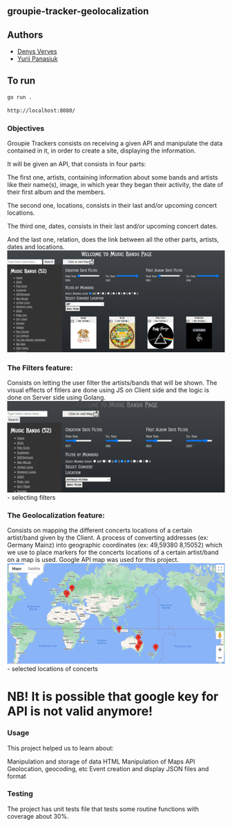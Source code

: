 ## groupie-tracker-geolocalization

## Authors

- [Denys Verves](https://github.com/TartuDen)
- [Yurii Panasiuk](https://github.com/pomog)

## To run

```bash
go run .
```

```bash
http://localhost:8080/
```

### Objectives

Groupie Trackers consists on receiving a given API and manipulate the data contained in it, in order to create a site, displaying the information.

It will be given an API, that consists in four parts:

The first one, artists, containing information about some bands and artists like their name(s), image, in which year they began their activity, the date of their first album and the members.

The second one, locations, consists in their last and/or upcoming concert locations.

The third one, dates, consists in their last and/or upcoming concert dates.

And the last one, relation, does the link between all the other parts, artists, dates and locations.
![Alt text](readmeImgs/image-2.png)

### The Filters feature:
Consists on letting the user filter the artists/bands that will be shown.
The visual effects of fitlers are done using JS on Client side and the logic is done on Server side using Golang.
![Alt text](readmeImgs/image.png) - selecting filters

### The Geolocalization feature:
Consists on mapping the different concerts locations of a certain artist/band given by the Client.
A process of converting addresses (ex: Germany Mainz) into geographic coordinates (ex: 49,59380 8,15052) which we use to place markers for the concerts locations of a certain artist/band on a map is used.
Google API map was used for this project.
![Alt text](readmeImgs/image-1.png) - selected locations of concerts

# NB! It is possible that google key for API is not valid anymore! #

### Usage
This project helped us to learn about:

Manipulation and storage of data
HTML
Manipulation of Maps API
Geolocation, geocoding, etc
Event creation and display
JSON files and format

### Testing
The project has unit tests file that tests some routine functions with coverage about 30%.
